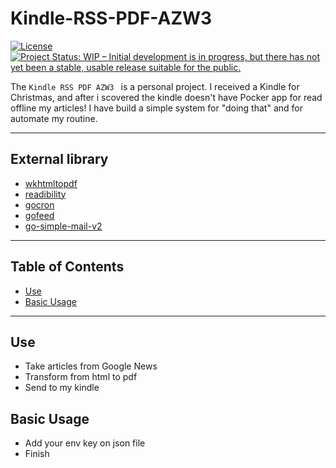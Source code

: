 # Kindle-RSS-PDF-AZW3
[![License](http://img.shields.io/:License-GPL3-blue.svg)](https://github.com/twopills/Kindle-RSS-PDF-AZW3/blob/master/LICENSE)
[![Project Status: WIP – Initial development is in progress, but there has not yet been a stable, usable release suitable for the public.](https://www.repostatus.org/badges/latest/wip.svg)](https://www.repostatus.org/#wip)

The `Kindle RSS PDF AZW3 ` is a personal project. I received a Kindle for Christmas, and after i scovered the kindle doesn't have Pocker app for read offline my articles! I have build a simple system for "doing that" and for automate my routine.

----

## External library

* [wkhtmltopdf](https://github.com/SebastiaanKlippert/go-wkhtmltopdf)
* [readibility](https://github.com/go-shiori/go-readability)
* [gocron](https://github.com/jasonlvhit/gocron)
* [gofeed](https://github.com/mmcdole/gofeed)
* [go-simple-mail-v2](https://github.com/xhit/go-simple-mail/v2)

----
## Table of Contents
* [Use](#use)
* [Basic Usage](#basic-usage)
----

## Use

* Take articles from Google News
* Transform from html to pdf
* Send to my kindle

## Basic Usage

* Add your env key on json file
* Finish
